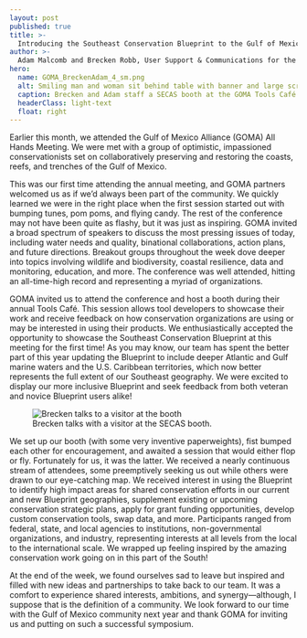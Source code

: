 ```yaml
---
layout: post
published: true
title: >-
  Introducing the Southeast Conservation Blueprint to the Gulf of Mexico Alliance 
author: >-
  Adam Malcomb and Brecken Robb, User Support & Communications for the Southeast Blueprint
hero:
  name: GOMA_BreckenAdam_4_sm.png
  alt: Smiling man and woman sit behind table with banner and large screen showing Blueprint map.
  caption: Brecken and Adam staff a SECAS booth at the GOMA Tools Café.
  headerClass: light-text
  float: right
---
```

Earlier this month, we attended the Gulf of Mexico Alliance (GOMA) All Hands Meeting. We were met with a group of optimistic, impassioned conservationists set on collaboratively preserving and restoring the coasts, reefs, and trenches of the Gulf of Mexico. 

This was our first time attending the annual meeting, and GOMA partners welcomed us as if we’d always been part of the community. We quickly learned we were in the right place when the first session started out with bumping tunes, pom poms, and flying candy. The rest of the conference may not have been quite as flashy, but it was just as inspiring. <!--more-->GOMA invited a broad spectrum of speakers to discuss the most pressing issues of today, including water needs and quality, binational collaborations, action plans, and future directions. Breakout groups throughout the week dove deeper into topics involving wildlife and biodiversity, coastal resilience, data and monitoring, education, and more. The conference was well attended, hitting an all-time-high record and representing a myriad of organizations.

GOMA invited us to attend the conference and host a booth during their annual Tools Café. This session allows tool developers to showcase their work and receive feedback on how conservation organizations are using or may be interested in using their products. We enthusiastically accepted the opportunity to showcase the Southeast Conservation Blueprint at this meeting for the first time! As you may know, our team has spent the better part of this year updating the Blueprint to include deeper Atlantic and Gulf marine waters and the U.S. Caribbean territories, which now better represents the full extent of our Southeast geography. We were excited to display our more inclusive Blueprint and seek feedback from both veteran and novice Blueprint users alike! 

<figure>
  <img src="{{site.baseurl}}/images/GOMA_BreckenAdam_3_sm.png" alt="Brecken talks to a visitor at the booth"/>
  <figcaption>Brecken talks with a visitor at the SECAS booth.</figcaption>
</figure>

We set up our booth (with some very inventive paperweights), fist bumped each other for encouragement, and awaited a session that would either flop or fly. Fortunately for us, it was the latter. We received a nearly continuous stream of attendees, some preemptively seeking us out while others were drawn to our eye-catching map. We received interest in using the Blueprint to identify high impact areas for shared conservation efforts in our current and new Blueprint geographies, supplement existing or upcoming conservation strategic plans, apply for grant funding opportunities, develop custom conservation tools, swap data, and more. Participants ranged from federal, state, and local agencies to institutions, non-governmental organizations, and industry, representing interests at all levels from the local to the international scale. We wrapped up feeling inspired by the amazing conservation work going on in this part of the South! 

At the end of the week, we found ourselves sad to leave but inspired and filled with new ideas and partnerships to take back to our team. It was a comfort to experience shared interests, ambitions, and synergy—although, I suppose that is the definition of a community. We look forward to our time with the Gulf of Mexico community next year and thank GOMA for inviting us and putting on such a successful symposium. 
